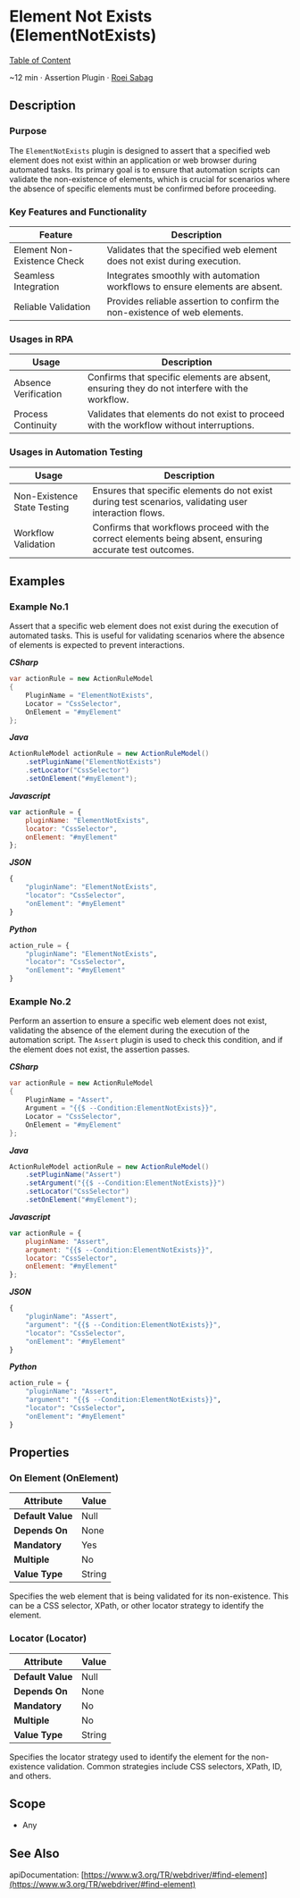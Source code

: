 # Element Not Exists (ElementNotExists)

[Table of Content](../Home.md)  

~12 min · Assertion Plugin · [Roei Sabag](https://www.linkedin.com/in/roei-sabag-247aa18/)

## Description

### Purpose

The `ElementNotExists` plugin is designed to assert that a specified web element does not exist within an application or web browser during automated tasks. 
Its primary goal is to ensure that automation scripts can validate the non-existence of elements, which is crucial for scenarios where the absence of specific elements must be confirmed before proceeding.

### Key Features and Functionality

| Feature                     | Description                                                                  |
|-----------------------------|------------------------------------------------------------------------------|
| Element Non-Existence Check | Validates that the specified web element does not exist during execution.    |
| Seamless Integration        | Integrates smoothly with automation workflows to ensure elements are absent. |
| Reliable Validation         | Provides reliable assertion to confirm the non-existence of web elements.    |

### Usages in RPA

| Usage                | Description                                                                                   |
|----------------------|-----------------------------------------------------------------------------------------------|
| Absence Verification | Confirms that specific elements are absent, ensuring they do not interfere with the workflow. |
| Process Continuity   | Validates that elements do not exist to proceed with the workflow without interruptions.      |

### Usages in Automation Testing

| Usage                       | Description                                                                                              |
|-----------------------------|----------------------------------------------------------------------------------------------------------|
| Non-Existence State Testing | Ensures that specific elements do not exist during test scenarios, validating user interaction flows.    |
| Workflow Validation         | Confirms that workflows proceed with the correct elements being absent, ensuring accurate test outcomes. |

## Examples

### Example No.1

Assert that a specific web element does not exist during the execution of automated tasks. 
This is useful for validating scenarios where the absence of elements is expected to prevent interactions.

_**CSharp**_

```csharp
var actionRule = new ActionRuleModel
{
    PluginName = "ElementNotExists",
    Locator = "CssSelector",
    OnElement = "#myElement"
};
```

_**Java**_

```java
ActionRuleModel actionRule = new ActionRuleModel()
    .setPluginName("ElementNotExists")
    .setLocator("CssSelector")
    .setOnElement("#myElement");
```

_**Javascript**_

```js
var actionRule = {
    pluginName: "ElementNotExists",
    locator: "CssSelector",
    onElement: "#myElement"
};
```

_**JSON**_

```js
{
    "pluginName": "ElementNotExists",
    "locator": "CssSelector",
    "onElement": "#myElement"
}
```

_**Python**_

```python
action_rule = {
    "pluginName": "ElementNotExists",
    "locator": "CssSelector",
    "onElement": "#myElement"
}
```
### Example No.2

Perform an assertion to ensure a specific web element does not exist, validating the absence of the element during the execution of the automation script. 
The `Assert` plugin is used to check this condition, and if the element does not exist, the assertion passes.

_**CSharp**_

```csharp
var actionRule = new ActionRuleModel
{
    PluginName = "Assert",
    Argument = "{{$ --Condition:ElementNotExists}}",
    Locator = "CssSelector",
    OnElement = "#myElement"
};
```

_**Java**_

```java
ActionRuleModel actionRule = new ActionRuleModel()
    .setPluginName("Assert")
    .setArgument("{{$ --Condition:ElementNotExists}}")
    .setLocator("CssSelector")
    .setOnElement("#myElement");
```

_**Javascript**_

```js
var actionRule = {
    pluginName: "Assert",
    argument: "{{$ --Condition:ElementNotExists}}",
    locator: "CssSelector",
    onElement: "#myElement"
};
```

_**JSON**_

```js
{
    "pluginName": "Assert",
    "argument": "{{$ --Condition:ElementNotExists}}",
    "locator": "CssSelector",
    "onElement": "#myElement"
}
```

_**Python**_

```python
action_rule = {
    "pluginName": "Assert",
    "argument": "{{$ --Condition:ElementNotExists}}",
    "locator": "CssSelector",
    "onElement": "#myElement"
}
```

## Properties

### On Element (OnElement)

| Attribute         | Value             |
|-------------------|-------------------|
| **Default Value** | Null              |
| **Depends On**    | None              |
| **Mandatory**     | Yes               |
| **Multiple**      | No                |
| **Value Type**    | String|Expression |

Specifies the web element that is being validated for its non-existence. 
This can be a CSS selector, XPath, or other locator strategy to identify the element.

### Locator (Locator)

| Attribute         | Value             |
|-------------------|-------------------|
| **Default Value** | Null              |
| **Depends On**    | None              |
| **Mandatory**     | No                |
| **Multiple**      | No                |
| **Value Type**    | String            |

Specifies the locator strategy used to identify the element for the non-existence validation. 
Common strategies include CSS selectors, XPath, ID, and others.

## Scope

* Any
## See Also

apiDocumentation: [https://www.w3.org/TR/webdriver/#find-element](https://www.w3.org/TR/webdriver/#find-element)
